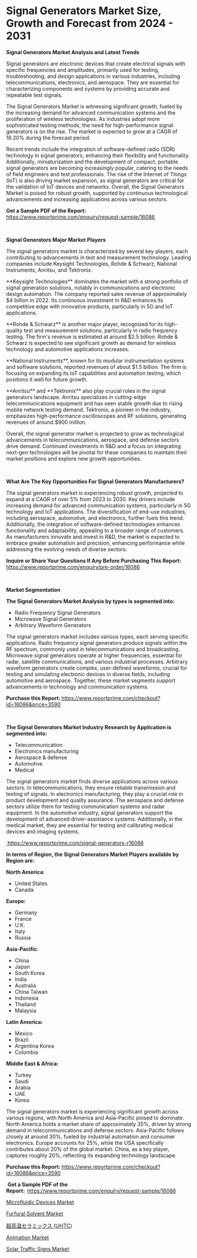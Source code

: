 <p><h1>Signal Generators Market Size, Growth and Forecast from 2024 - 2031</h1></p><p><strong>Signal Generators Market Analysis and Latest Trends</strong></p>
<p><p>Signal generators are electronic devices that create electrical signals with specific frequencies and amplitudes, primarily used for testing, troubleshooting, and design applications in various industries, including telecommunications, electronics, and aerospace. They are essential for characterizing components and systems by providing accurate and repeatable test signals.</p><p>The Signal Generators Market is witnessing significant growth, fueled by the increasing demand for advanced communication systems and the proliferation of wireless technologies. As industries adopt more sophisticated testing methods, the need for high-performance signal generators is on the rise. The market is expected to grow at a CAGR of 18.20% during the forecast period.</p><p>Recent trends include the integration of software-defined radio (SDR) technology in signal generators, enhancing their flexibility and functionality. Additionally, miniaturization and the development of compact, portable signal generators are becoming increasingly popular, catering to the needs of field engineers and test professionals. The rise of the Internet of Things (IoT) is also driving market expansion, as signal generators are critical for the validation of IoT devices and networks. Overall, the Signal Generators Market is poised for robust growth, supported by continuous technological advancements and increasing applications across various sectors.</p></p>
<p><strong>Get a Sample PDF of the Report:&nbsp;</strong> <a href="https://www.reportprime.com/enquiry/request-sample/16086">https://www.reportprime.com/enquiry/request-sample/16086</a></p>
<p>&nbsp;</p>
<p><strong>Signal Generators Major Market Players</strong></p>
<p><p>The signal generators market is characterized by several key players, each contributing to advancements in test and measurement technology. Leading companies include Keysight Technologies, Rohde & Schwarz, National Instruments, Anritsu, and Tektronix. </p><p>**Keysight Technologies** dominates the market with a strong portfolio of signal generation solutions, notably in communications and electronic design automation. The company reported sales revenue of approximately $4 billion in 2022. Its continuous investment in R&D enhances its competitive edge with innovative products, particularly in 5G and IoT applications.</p><p>**Rohde & Schwarz** is another major player, recognized for its high-quality test and measurement solutions, particularly in radio frequency testing. The firm's revenue is estimated at around $2.5 billion. Rohde & Schwarz is expected to see significant growth as demand for wireless technology and automotive applications increases.</p><p>**National Instruments**, known for its modular instrumentation systems and software solutions, reported revenues of about $1.5 billion. The firm is focusing on expanding its IoT capabilities and automation testing, which positions it well for future growth.</p><p>**Anritsu** and **Tektronix** also play crucial roles in the signal generators landscape. Anritsu specializes in cutting-edge telecommunications equipment and has seen stable growth due to rising mobile network testing demand. Tektronix, a pioneer in the industry, emphasizes high-performance oscilloscopes and RF solutions, generating revenues of around $900 million.</p><p>Overall, the signal generator market is projected to grow as technological advancements in telecommunications, aerospace, and defense sectors drive demand. Continued investments in R&D and a focus on integrating next-gen technologies will be pivotal for these companies to maintain their market positions and explore new growth opportunities.</p></p>
<p>&nbsp;</p>
<p><strong>What Are The Key Opportunities For Signal Generators Manufacturers?</strong></p>
<p><p>The signal generators market is experiencing robust growth, projected to expand at a CAGR of over 5% from 2023 to 2030. Key drivers include increasing demand for advanced communication systems, particularly in 5G technology and IoT applications. The diversification of end-use industries, including aerospace, automotive, and electronics, further fuels this trend. Additionally, the integration of software-defined technologies enhances functionality and adaptability, appealing to a broader range of customers. As manufacturers innovate and invest in R&D, the market is expected to embrace greater automation and precision, enhancing performance while addressing the evolving needs of diverse sectors.</p></p>
<p><strong>Inquire or Share Your Questions If Any Before Purchasing This Report:</strong> <a href="https://www.reportprime.com/enquiry/pre-order/16086">https://www.reportprime.com/enquiry/pre-order/16086</a></p>
<p>&nbsp;</p>
<p><strong>Market Segmentation</strong></p>
<p><strong>The Signal Generators Market Analysis by types is segmented into:</strong></p>
<p><ul><li>Radio Frequency Signal Generators</li><li>Microwave Signal Generators</li><li>Arbitrary Waveform Generators</li></ul></p>
<p><p>The signal generators market includes various types, each serving specific applications. Radio frequency signal generators produce signals within the RF spectrum, commonly used in telecommunications and broadcasting. Microwave signal generators operate at higher frequencies, essential for radar, satellite communications, and various industrial processes. Arbitrary waveform generators create complex, user-defined waveforms, crucial for testing and simulating electronic devices in diverse fields, including automotive and aerospace. Together, these market segments support advancements in technology and communication systems.</p></p>
<p><strong>Purchase this Report:&nbsp;</strong><a href="https://www.reportprime.com/checkout?id=16086&price=3590">https://www.reportprime.com/checkout?id=16086&price=3590</a></p>
<p>&nbsp;</p>
<p><strong>The Signal Generators Market Industry Research by Application is segmented into:</strong></p>
<p><ul><li>Telecommunication</li><li>Electronics manufacturing</li><li>Aerospace & defense</li><li>Automotive</li><li>Medical</li></ul></p>
<p><p>The signal generators market finds diverse applications across various sectors. In telecommunications, they ensure reliable transmission and testing of signals. In electronics manufacturing, they play a crucial role in product development and quality assurance. The aerospace and defense sectors utilize them for testing communication systems and radar equipment. In the automotive industry, signal generators support the development of advanced driver-assistance systems. Additionally, in the medical market, they are essential for testing and calibrating medical devices and imaging systems.</p></p>
<p><a href="https://www.reportprime.com/signal-generators-r16086">&nbsp;https://www.reportprime.com/signal-generators-r16086</a></p>
<p><strong>In terms of Region, the Signal Generators Market Players available by Region are:</strong></p>
<p>
    <p> <strong> North America: </strong>
        <ul>
            <li>United States</li>
            <li>Canada</li>
        </ul>
        </p> 
    <p> <strong> Europe: </strong>
        <ul>
            <li>Germany</li>
            <li>France</li>
            <li>U.K.</li>
            <li>Italy</li>
            <li>Russia</li>
        </ul>
        </p> 
    <p> <strong> Asia-Pacific: </strong>
        <ul>
            <li>China</li>
            <li>Japan</li>
            <li>South Korea</li>
            <li>India</li>
            <li>Australia</li>
            <li>China Taiwan</li>
            <li>Indonesia</li>
            <li>Thailand</li>
            <li>Malaysia</li>
        </ul>
        </p> 
    <p> <strong> Latin America: </strong>
        <ul>
            <li>Mexico</li>
            <li>Brazil</li>
            <li>Argentina Korea</li>
            <li>Colombia</li>
        </ul>
        </p> 
    <p> <strong> Middle East & Africa: </strong>
        <ul>
            <li>Turkey</li>
            <li>Saudi</li>
            <li>Arabia</li>
            <li>UAE</li>
            <li>Korea</li>
        </ul>
    </p>
    </p>
<p><p>The signal generators market is experiencing significant growth across various regions, with North America and Asia-Pacific poised to dominate. North America holds a market share of approximately 35%, driven by strong demand in telecommunications and defense sectors. Asia-Pacific follows closely at around 30%, fueled by industrial automation and consumer electronics. Europe accounts for 25%, while the USA specifically contributes about 20% of the global market. China, as a key player, captures roughly 20%, reflecting its expanding technology landscape.</p></p>
<p><strong>Purchase this Report: </strong><a href="https://www.reportprime.com/checkout?id=16086&price=3590">https://www.reportprime.com/checkout?id=16086&price=3590</a></p>
<p>&nbsp;<strong>Get a Sample PDF of the Report:&nbsp;&nbsp;</strong><a href="https://www.reportprime.com/enquiry/request-sample/16086">https://www.reportprime.com/enquiry/request-sample/16086</a></p>
<p><strong></strong></p>
<p><p><a href="https://www.linkedin.com/pulse/microfluidic-devices-market-overview-regional-outlook-j92xe?trackingId=ihVGwvl9RGi4hhiePDaJBg%3D%3D">Microfluidic Devices Market</a></p><p><a href="https://medium.com/@rodromyiai/the-growth-of-the-furfural-solvent-market-has-been-significant-driven-by-various-critical-eb2174deedca">Furfural Solvent Market</a></p><p><a href="https://medium.com/@aminohtc4/ultra-high-temperature-ceramics-uhtc-market-%E3%81%AF-%E3%82%B3%E3%82%B9%E3%83%88%E7%AE%A1%E7%90%86%E3%81%A8%E5%8A%B9%E7%8E%87%E5%90%91%E4%B8%8A%E3%82%92%E5%84%AA%E5%85%88%E3%81%97%E3%81%BE%E3%81%99-%E3%81%95%E3%82%89%E3%81%AB-%E5%A0%B1%E5%91%8A%E6%9B%B8%E3%81%AF%E5%B8%82%E5%A0%B4%E3%81%AE%E9%9C%80%E8%A6%81%E9%9D%A2%E3%81%A8%E4%BE%9B%E7%B5%A6%E9%9D%A2%E3%81%AE%E4%B8%A1%E6%96%B9%E3%82%92%E3%82%AB%E3%83%90%E3%83%BC%E3%81%97%E3%81%A6%E3%81%84%E3%81%BE%E3%81%99-5feee197c1fd">超高温セラミックス (UHTC)</a></p><p><a href="https://github.com/AfsanaMia652/Market-Research-Report-List-1/blob/main/animation-market.md">Animation Market</a></p><p><a href="https://issuu.com/reportprime-2/docs/solar-traffic-signs-market-size-203_49d2934df026db">Solar Traffic Signs Market</a></p></p>